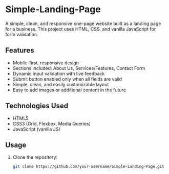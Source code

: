 # Simple-Landing-Page

A simple, clean, and responsive one-page website built as a landing page for a business. This project uses HTML, CSS, and vanilla JavaScript for form validation.

## Features

- Mobile-first, responsive design
- Sections included: About Us, Services/Features, Contact Form
- Dynamic input validation with live feedback
- Submit button enabled only when all fields are valid
- Simple, clean, and easily customizable layout
- Easy to add images or additional content in the future

## Technologies Used

- HTML5
- CSS3 (Grid, Flexbox, Media Queries)
- JavaScript (vanilla JS)

## Usage

1. Clone the repository:
   ```bash
   git clone https://github.com/your-username/Simple-Landing-Page.git

